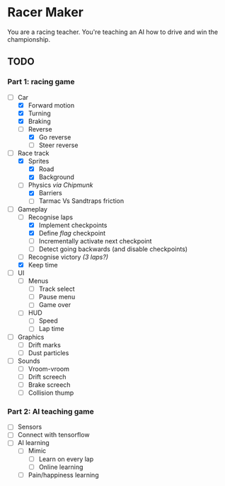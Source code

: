 # Racer Maker

You are a racing teacher. You're teaching an AI how to drive and win the championship.

## TODO

### Part 1: racing game

- [ ] Car
    - [x] Forward motion
    - [x] Turning
    - [x] Braking
    - [ ] Reverse
        - [x] Go reverse
        - [ ] Steer reverse
- [ ] Race track
    - [x] Sprites
        - [x] Road
        - [x] Background
    - [ ] Physics _via Chipmunk_
        - [x] Barriers
        - [ ] Tarmac Vs Sandtraps friction
- [ ] Gameplay
    - [ ] Recognise laps
        - [x] Implement checkpoints
        - [x] Define _flag_ checkpoint
        - [ ] Incrementally activate next checkpoint
        - [ ] Detect going backwards (and disable checkpoints)
    - [ ] Recognise victory _(3 laps?)_
    - [x] Keep time
- [ ] UI
    - [ ] Menus
        - [ ] Track select
        - [ ] Pause menu
        - [ ] Game over
    - [ ] HUD
        - [ ] Speed
        - [ ] Lap time
- [ ] Graphics
    - [ ] Drift marks
    - [ ] Dust particles
- [ ] Sounds
    - [ ] Vroom-vroom
    - [ ] Drift screech
    - [ ] Brake screech
    - [ ] Collision thump

### Part 2: AI teaching game

- [ ] Sensors
- [ ] Connect with tensorflow
- [ ] AI learning
    - [ ] Mimic
        - [ ] Learn on every lap
        - [ ] Online learning
    - [ ] Pain/happiness learning
